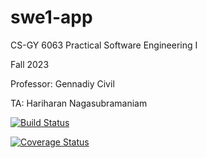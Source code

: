 # swe1-app


CS-GY 6063 Practical Software Engineering I


Fall 2023


Professor: Gennadiy Civil

TA: Hariharan Nagasubramaniam

[![Build Status](https://travis-ci.com/aya0221/swe1-app.svg?branch=main)](https://travis-ci.com/aya0221/swe1-app)

[![Coverage Status](https://coveralls.io/repos/github/aya0221/swe1-app/badge.svg)](https://coveralls.io/github/aya0221/swe1-app)
<!-- 
[![Coverage Status](https://coveralls.io/repos/github/aya0221/swe1-app/badge.svg?branch=main)](https://coveralls.io/github/aya0221/swe1-app?branch=main) -->

